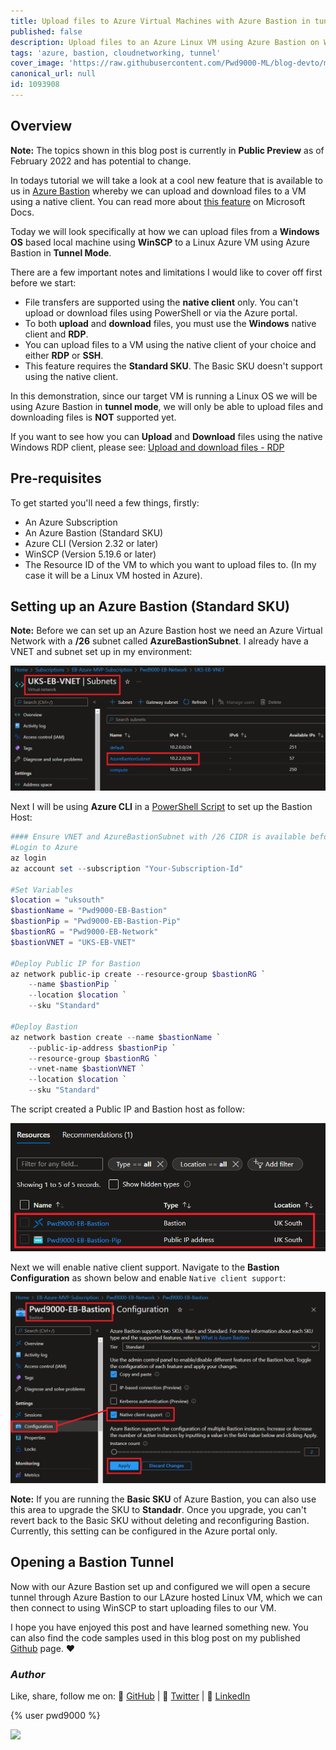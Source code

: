 ```yaml
---
title: Upload files to Azure Virtual Machines with Azure Bastion in tunnel mode
published: false
description: Upload files to an Azure Linux VM using Azure Bastion on Windows using the SSH native Client
tags: 'azure, bastion, cloudnetworking, tunnel'
cover_image: 'https://raw.githubusercontent.com/Pwd9000-ML/blog-devto/main/posts/2022-Azure-Bastion-File-Transfers/assets/main1.png'
canonical_url: null
id: 1093908
---
```


## Overview

**Note:** The topics shown in this blog post is currently in **Public Preview** as of February 2022 and has potential to change.

In todays tutorial we will take a look at a cool new feature that is available to us in [Azure Bastion](https://docs.microsoft.com/en-us/azure/bastion/bastion-overview) whereby we can upload and download files to a VM using a native client. You can read more about [this feature](https://docs.microsoft.com/en-us/azure/bastion/vm-upload-download-native) on Microsoft Docs.

Today we will look specifically at how we can upload files from a **Windows OS** based local machine using **WinSCP** to a Linux Azure VM using Azure Bastion in **Tunnel Mode**.

There are a few important notes and limitations I would like to cover off first before we start:

- File transfers are supported using the **native client** only. You can't upload or download files using PowerShell or via the Azure portal.
- To both **upload** and **download** files, you must use the **Windows** native client and **RDP**.
- You can upload files to a VM using the native client of your choice and either **RDP** or **SSH**.
- This feature requires the **Standard SKU**. The Basic SKU doesn't support using the native client.

In this demonstration, since our target VM is running a Linux OS we will be using Azure Bastion in **tunnel mode**, we will only be able to upload files and downloading files is **NOT** supported yet.

If you want to see how you can **Upload** and **Download** files using the native Windows RDP client, please see: [Upload and download files - RDP](https://docs.microsoft.com/en-us/azure/bastion/vm-upload-download-native#rdp)

## Pre-requisites

To get started you'll need a few things, firstly:

- An Azure Subscription
- An Azure Bastion (Standard SKU)
- Azure CLI (Version 2.32 or later)
- WinSCP (Version 5.19.6 or later)
- The Resource ID of the VM to which you want to upload files to. (In my case it will be a Linux VM hosted in Azure).

## Setting up an Azure Bastion (Standard SKU)

**Note:** Before we can set up an Azure Bastion host we need an Azure Virtual Network with a **/26** subnet called **AzureBastionSubnet**. I already have a VNET and subnet set up in my environment:  

![image.png](https://raw.githubusercontent.com/Pwd9000-ML/blog-devto/main/posts/2022-Azure-Bastion-File-Transfers/assets/vnet.png)

Next I will be using **Azure CLI** in a [PowerShell Script](https://github.com/Pwd9000-ML/blog-devto/tree/main/posts/2022-Azure-Bastion-File-Transfers/code/Bastion_Setup.ps1) to set up the Bastion Host:  

```powershell
#### Ensure VNET and AzureBastionSubnet with /26 CIDR is available before creation of Bastion Host ####
#Login to Azure
az login
az account set --subscription "Your-Subscription-Id"

#Set Variables
$location = "uksouth"
$bastionName = "Pwd9000-EB-Bastion"
$bastionPip = "Pwd9000-EB-Bastion-Pip"
$bastionRG = "Pwd9000-EB-Network"
$bastionVNET = "UKS-EB-VNET"

#Deploy Public IP for Bastion
az network public-ip create --resource-group $bastionRG `
    --name $bastionPip `
    --location $location `
    --sku "Standard"
    
#Deploy Bastion
az network bastion create --name $bastionName `
    --public-ip-address $bastionPip `
    --resource-group $bastionRG `
    --vnet-name $bastionVNET `
    --location $location `
    --sku "Standard"
```

The script created a Public IP and Bastion host as follow:

![image.png](https://raw.githubusercontent.com/Pwd9000-ML/blog-devto/main/posts/2022-Azure-Bastion-File-Transfers/assets/resources.png)

Next we will enable native client support. Navigate to the **Bastion Configuration** as shown below and enable `Native client support`:  

![image.png](https://raw.githubusercontent.com/Pwd9000-ML/blog-devto/main/posts/2022-Azure-Bastion-File-Transfers/assets/config.png)

**Note:** If you are running the **Basic SKU** of Azure Bastion, you can also use this area to upgrade the SKU to **Standadr**. Once you upgrade, you can't revert back to the Basic SKU without deleting and reconfiguring Bastion. Currently, this setting can be configured in the Azure portal only.

## Opening a Bastion Tunnel

Now with our Azure Bastion set up and configured we will open a secure tunnel through Azure Bastion to our LAzure hosted Linux VM, which we can then connect to using WinSCP to start uploading files to our VM.  



I hope you have enjoyed this post and have learned something new. You can also find the code samples used in this blog post on my published [Github](https://github.com/Pwd9000-ML/blog-devto/tree/main/posts/2022-Azure-Bastion-File-Transfers/code) page. :heart:

### _Author_

Like, share, follow me on: :octopus: [GitHub](https://github.com/Pwd9000-ML) | :penguin: [Twitter](https://twitter.com/pwd9000) | :space_invader: [LinkedIn](https://www.linkedin.com/in/marcel-l-61b0a96b/)

{% user pwd9000 %}

<a href="https://www.buymeacoffee.com/pwd9000"><img src="https://img.buymeacoffee.com/button-api/?text=Buy me a coffee&emoji=&slug=pwd9000&button_colour=FFDD00&font_colour=000000&font_family=Cookie&outline_colour=000000&coffee_colour=ffffff"></a>
